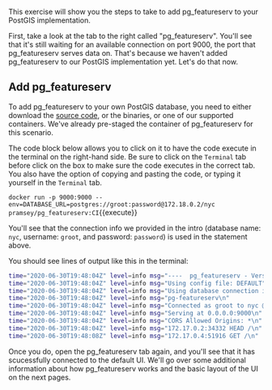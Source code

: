 This exercise will show you the steps to take to add pg_featureserv to your PostGIS implementation. 

First, take a look at the tab to the right called "pg_featureserv". You'll see that it's still waiting for an available connection on port 9000, the port that pg_featureserv serves data on. That's because we haven't added pg_featureserv to our PostGIS implementation yet. Let's do that now.

## Add pg_featureserv

To add pg_featureserv to your own PostGIS database, you need to either download the [source code](https://github.com/CrunchyData/pg_featureserv), or the binaries, or one of our supported containers. We've already pre-staged the container of pg_featureserv for this scenario.

The code block below allows you to click on it to have the code execute in the terminal on the right-hand side. Be sure to click on the ```Terminal``` tab before click on the box to make sure the code executes in the correct tab. You also have the option of copying and pasting the code, or typing it yourself in the ```Terminal``` tab.

```docker run -p 9000:9000 --env=DATABASE_URL=postgres://groot:password@172.18.0.2/nyc pramsey/pg_featureserv:CI```{{execute}}

You'll see that the connection info we provided in the intro (database name: `nyc`, username: `groot`, and password: `password`) is used in the statement above. 

You should see lines of output like this in the terminal:

```sh
time="2020-06-30T19:48:04Z" level=info msg="----  pg_featureserv - Version 1.1 ----------\n"
time="2020-06-30T19:48:04Z" level=info msg="Using config file: DEFAULT"
time="2020-06-30T19:48:04Z" level=info msg="Using database connection info from environment variable DATABASE_URL"
time="2020-06-30T19:48:04Z" level=info msg="pg-featureserv\n"
time="2020-06-30T19:48:04Z" level=info msg="Connected as groot to nyc @ 172.18.0.2"
time="2020-06-30T19:48:04Z" level=info msg="Serving at 0.0.0.0:9000\n"
time="2020-06-30T19:48:04Z" level=info msg="CORS Allowed Origins: *\n"
time="2020-06-30T19:48:04Z" level=info msg="172.17.0.2:34332 HEAD /\n"
time="2020-06-30T19:48:08Z" level=info msg="172.17.0.4:51916 GET /\n"
```

Once you do, open the pg_featureserv tab again, and you'll see that it has scucessfully connected to the default UI. We'll go over some additional information about how pg_featureserv works and the basic layout of the UI on the next pages.
